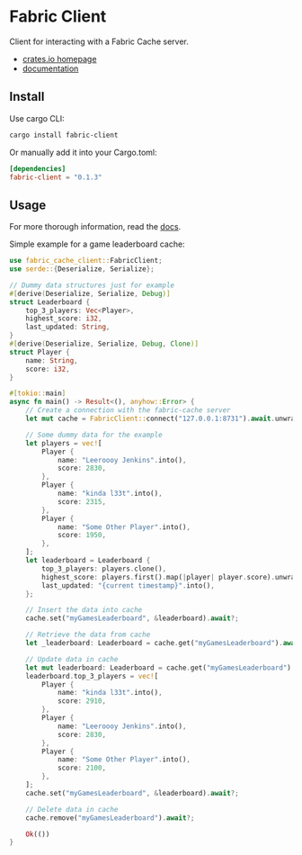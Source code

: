 # Fabric Client

Client for interacting with a Fabric Cache server.

- [crates.io homepage](https://crates.io/crates/fabric-cache-client)
- [documentation](https://docs.rs/fabric-cache-client/latest/fabric_cache_client/)

Install
---

Use cargo CLI:
```bash
cargo install fabric-client
```

Or manually add it into your Cargo.toml:
```toml
[dependencies]
fabric-client = "0.1.3"
```

Usage
---
For more thorough information, read the [docs](https://docs.rs/fabric-cache-client/latest/fabric_cache_client/).

Simple example for a game leaderboard cache:
```rust
use fabric_cache_client::FabricClient;
use serde::{Deserialize, Serialize};

// Dummy data structures just for example
#[derive(Deserialize, Serialize, Debug)]
struct Leaderboard {
    top_3_players: Vec<Player>,
    highest_score: i32,
    last_updated: String,
}
#[derive(Deserialize, Serialize, Debug, Clone)]
struct Player {
    name: String,
    score: i32,
}

#[tokio::main]
async fn main() -> Result<(), anyhow::Error> {
    // Create a connection with the fabric-cache server
    let mut cache = FabricClient::connect("127.0.0.1:8731").await.unwrap();

    // Some dummy data for the example
    let players = vec![
        Player {
            name: "Leeroooy Jenkins".into(),
            score: 2830,
        },
        Player {
            name: "kinda l33t".into(),
            score: 2315,
        },
        Player {
            name: "Some Other Player".into(),
            score: 1950,
        },
    ];
    let leaderboard = Leaderboard {
        top_3_players: players.clone(),
        highest_score: players.first().map(|player| player.score).unwrap_or(0),
        last_updated: "{current timestamp}".into(),
    };

    // Insert the data into cache
    cache.set("myGamesLeaderboard", &leaderboard).await?;

    // Retrieve the data from cache
    let _leaderboard: Leaderboard = cache.get("myGamesLeaderboard").await?;

    // Update data in cache
    let mut leaderboard: Leaderboard = cache.get("myGamesLeaderboard").await?;
    leaderboard.top_3_players = vec![
        Player {
            name: "kinda l33t".into(),
            score: 2910,
        },
        Player {
            name: "Leeroooy Jenkins".into(),
            score: 2830,
        },
        Player {
            name: "Some Other Player".into(),
            score: 2100,
        },
    ];
    cache.set("myGamesLeaderboard", &leaderboard).await?;

    // Delete data in cache
    cache.remove("myGamesLeaderboard").await?;

    Ok(())
}
```
